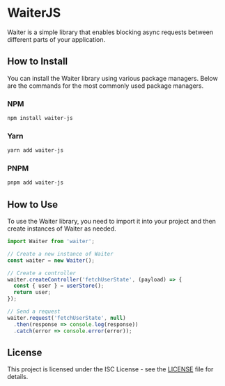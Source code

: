 # WaiterJS

Waiter is a simple library that enables blocking async requests between different parts of your application.

## How to Install

You can install the Waiter library using various package managers. Below are the commands for the most commonly used package managers.

### NPM

```bash
npm install waiter-js
```

### Yarn

```bash
yarn add waiter-js
```

### PNPM

```bash
pnpm add waiter-js
```

## How to Use

To use the Waiter library, you need to import it into your project and then create instances of Waiter as needed.

```typescript
import Waiter from 'waiter';

// Create a new instance of Waiter
const waiter = new Waiter();

// Create a controller
waiter.createController('fetchUserState', (payload) => {
  const { user } = userStore();
  return user;
});

// Send a request
waiter.request('fetchUserState', null)
  .then(response => console.log(response))
  .catch(error => console.error(error));
```

## License

This project is licensed under the ISC License - see the [LICENSE](LICENSE) file for details.
